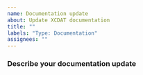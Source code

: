```yaml
---
name: Documentation update
about: Update XCDAT documentation
title: ""
labels: "Type: Documentation"
assignees: ""
---
```


### Describe your documentation update
<!-- Concise description of why the documentation is being updated (e.g., missing content for new feature, typo, etc.) -->
<!-- If this is related to an issue or PR, please mention it. -->
